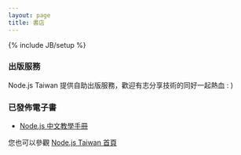 ```yaml
---
layout: page
title: 書店
---
```


{% include JB/setup %}

### 出版服務

Node.js Taiwan 提供自助出版服務，歡迎有志分享技術的同好一起熱血 : )

### 已發佈電子書

* [Node.js 中文教學手冊](/2012/02/13/nodejs-wiki-book/)

您也可以參觀 [Node.js Taiwan 首頁](http://nodejs.tw/)
